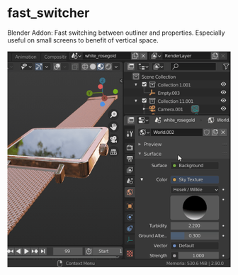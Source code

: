 # fast_switcher
Blender Addon: Fast switching between outliner and properties.
Especially useful on small screens to benefit of vertical space.
<br><br>
<img src="demo/fast_switcher.gif">
